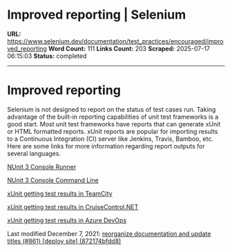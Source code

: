 # Improved reporting | Selenium

**URL:** https://www.selenium.dev/documentation/test_practices/encouraged/improved_reporting
**Word Count:** 111
**Links Count:** 203
**Scraped:** 2025-07-17 06:15:03
**Status:** completed

---

# Improved reporting

Selenium is not designed to report on the status of test cases run. Taking advantage of the built-in reporting capabilities of unit test frameworks is a good start. Most unit test frameworks have reports that can generate xUnit or HTML formatted reports. xUnit reports are popular for importing results to a Continuous Integration \(CI\) server like Jenkins, Travis, Bamboo, etc. Here are some links for more information regarding report outputs for several languages.

[NUnit 3 Console Runner](https://github.com/nunit/docs/wiki/Console-Runner)

[NUnit 3 Console Command Line](https://github.com/nunit/docs/wiki/Console-Command-Line)

[xUnit getting test results in TeamCity](https://xunit.net/docs/getting-test-results-in-teamcity)

[xUnit getting test results in CruiseControl.NET](https://xunit.net/docs/getting-test-results-in-ccnet)

[xUnit getting test results in Azure DevOps](https://xunit.net/docs/getting-test-results-in-azure-devops)

Last modified December 7, 2021: [reorganize documentation and update titles \(\#861\) \[deploy site\] \(872174bfdd8\)](https://github.com/SeleniumHQ/seleniumhq.github.io/commit/872174bfdd83abf0446f796914acf3e875eeddc6)